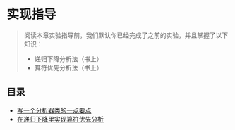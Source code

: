 # 实现指导

> 阅读本章实验指导前，我们默认你已经完成了之前的实验，并且掌握了以下知识：
> 
> - 递归下降分析法（书上）
> - 算符优先分析法（书上）

## 目录

- [写一个分析器类的一点要点](lab2/parser-in-java.md)
- [在递归下降里实现算符优先分析](lab2/opg-in-recursive-descent.md)
